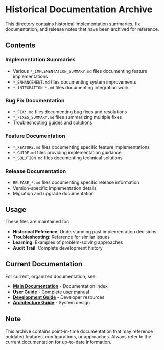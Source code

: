 # Historical Documentation Archive

This directory contains historical implementation summaries, fix documentation, and release notes that have been archived for reference.

## Contents

### Implementation Summaries
- Various `*_IMPLEMENTATION_SUMMARY.md` files documenting feature implementations
- `*_ENHANCEMENT.md` files documenting system improvements
- `*_INTEGRATION_*.md` files documenting integration work

### Bug Fix Documentation
- `*_FIX*.md` files documenting bug fixes and resolutions
- `*_FIXES_SUMMARY.md` files summarizing multiple fixes
- Troubleshooting guides and solutions

### Feature Documentation
- `*_FEATURE.md` files documenting specific feature implementations
- `*_GUIDE.md` files providing implementation guidance
- `*_SOLUTION.md` files documenting technical solutions

### Release Documentation
- `RELEASE_*.md` files documenting specific release information
- Version-specific implementation details
- Migration and upgrade documentation

## Usage

These files are maintained for:
- **Historical Reference**: Understanding past implementation decisions
- **Troubleshooting**: Reference for similar issues
- **Learning**: Examples of problem-solving approaches
- **Audit Trail**: Complete development history

## Current Documentation

For current, organized documentation, see:
- **[Main Documentation](../README.md)** - Documentation index
- **[User Guide](../guides/USER_GUIDE.md)** - Complete user manual
- **[Development Guide](../development/DEVELOPMENT.md)** - Developer resources
- **[Architecture Guide](../architecture/ARCHITECTURE.md)** - System design

## Note

This archive contains point-in-time documentation that may reference outdated features, configurations, or approaches. Always refer to the current documentation for up-to-date information.